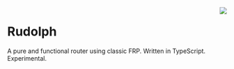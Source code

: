 <img align="right" src="https://avatars0.githubusercontent.com/u/21360882?v=3&s=200">

# Rudolph
A pure and functional router using classic FRP. Written in TypeScript.
Experimental.


